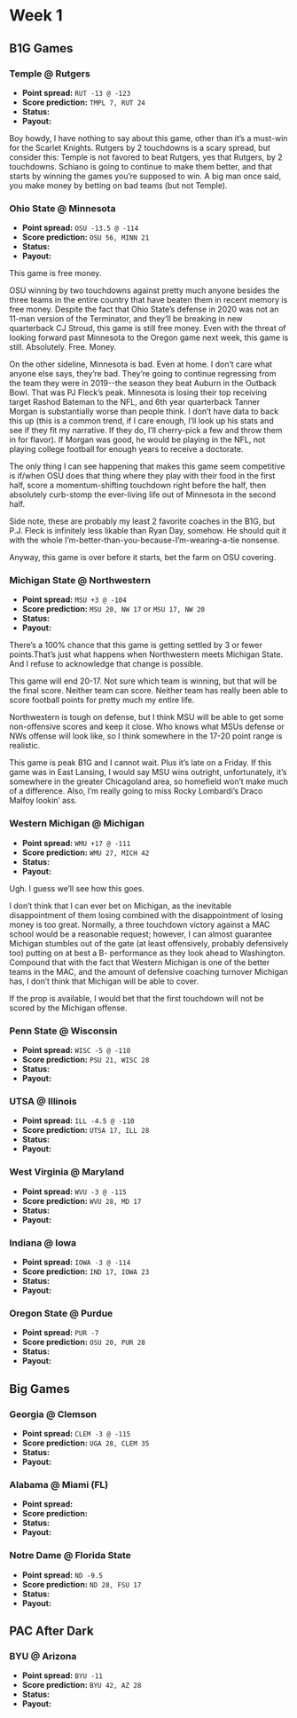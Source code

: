 # Week 1

## B1G Games

### Temple @ Rutgers
* **Point spread:** `RUT -13 @ -123`
* **Score prediction:** `TMPL 7, RUT 24`
* **Status:** 
* **Payout:** 

Boy howdy, I have nothing to say about this game, other than it’s a must-win for the Scarlet Knights. Rutgers by 2 touchdowns is a scary spread, but consider this: Temple is not favored to beat Rutgers, yes that Rutgers, by 2 touchdowns. Schiano is going to continue to make them better, and that starts by winning the games you’re supposed to win. A big man once said, you make money by betting on bad teams (but not Temple).

### Ohio State @ Minnesota
* **Point spread:** `OSU -13.5 @ -114`
* **Score prediction:** `OSU 56, MINN 21`
* **Status:** 
* **Payout:** 

This game is free money. 

OSU winning by two touchdowns against pretty much anyone besides the three teams in the entire country that have beaten them in recent memory is free money. Despite the fact that Ohio State’s defense in 2020 was not an 11-man version of the Terminator, and  they’ll be breaking in new quarterback CJ Stroud, this game is still free money. Even with the threat of looking forward past Minnesota to the Oregon game next week, this game is still. Absolutely. Free. Money.

On the other sideline, Minnesota is bad. Even at home. I don’t care what anyone else says, they’re bad. They’re going to continue regressing from the team they were in 2019--the season they beat Auburn in the Outback Bowl. That was PJ Fleck’s peak. Minnesota is losing their top receiving target Rashod Bateman to the NFL, and 6th year quarterback Tanner Morgan is substantially worse than people think. I don’t have data to back this up (this is a common trend, if I care enough, I’ll look up his stats and see if they fit my narrative. If they do, I’ll cherry-pick a few and throw them in for flavor). If Morgan was good, he would be playing in the NFL, not playing college football for enough years to receive a doctorate. 

The only thing I can see happening that makes this game seem competitive is if/when OSU does that thing where they play with their food in the first half, score a momentum-shifting touchdown right before the half, then absolutely curb-stomp the ever-living life out of Minnesota in the second half. 

Side note, these are probably my least 2 favorite coaches in the B1G, but P.J. Fleck is infinitely less likable than Ryan Day, somehow. He should quit it with the whole I’m-better-than-you-because-I’m-wearing-a-tie nonsense.

Anyway, this game is over before it starts, bet the farm on OSU covering.

### Michigan State @ Northwestern
* **Point spread:** `MSU +3 @ -104`
* **Score prediction:** `MSU 20, NW 17` or `MSU 17, NW 20`
* **Status:** 
* **Payout:** 

There’s a 100% chance that this game is getting settled by 3 or fewer points.That’s just what happens when Northwestern meets Michigan State. And I refuse to acknowledge that change is possible. 

This game will end 20-17. Not sure which team is winning, but that will be the final score. Neither team can score. Neither team has really been able to score football points for pretty much my entire life.

Northwestern is tough on defense, but I think MSU will be able to get some non-offensive scores and keep it close. Who knows what MSUs defense or NWs offense will look like, so I think somewhere in the 17-20 point range is realistic. 

This game is peak B1G and I cannot wait. Plus it’s late on a Friday. If this game was in East Lansing, I would say MSU wins outright, unfortunately, it’s somewhere in the greater Chicagoland area, so homefield won’t make much of a difference. Also, I’m really going to miss Rocky Lombardi’s Draco Malfoy lookin’ ass.


### Western Michigan @ Michigan
* **Point spread:** `WMU +17 @ -111`
* **Score prediction:** `WMU 27, MICH 42`
* **Status:** 
* **Payout:** 

Ugh. I guess we’ll see how this goes. 

I don’t think that I can ever bet on Michigan, as the inevitable disappointment of them losing combined with the disappointment of losing money is too great. Normally, a three touchdown victory against a MAC school would be a reasonable request; however, I can almost guarantee Michigan stumbles out of the gate (at least offensively, probably defensively too) putting on at best a B- performance as they look ahead to Washington. Compound that with the fact that Western Michigan is one of the better teams in the MAC, and the amount of defensive coaching turnover Michigan has, I don’t think that Michigan will be able to cover.

If the prop is available, I would bet that the first touchdown will not be scored by the Michigan offense.

### Penn State @ Wisconsin
* **Point spread:** `WISC -5 @ -110`
* **Score prediction:** `PSU 21, WISC 28`
* **Status:** 
* **Payout:** 

### UTSA @ Illinois
* **Point spread:** `ILL -4.5 @ -110`
* **Score prediction:** `UTSA 17, ILL 28`
* **Status:** 
* **Payout:** 

### West Virginia @ Maryland
* **Point spread:** `WVU -3 @ -115`
* **Score prediction:** `WVU 28, MD 17`
* **Status:** 
* **Payout:** 

### Indiana @ Iowa
* **Point spread:** `IOWA -3 @ -114`
* **Score prediction:** `IND 17, IOWA 23`
* **Status:** 
* **Payout:**

### Oregon State @ Purdue
* **Point spread:** `PUR -7`
* **Score prediction:** `OSU 20, PUR 28`
* **Status:** 
* **Payout:**

## Big Games

### Georgia @ Clemson
* **Point spread:** `CLEM -3 @ -115`
* **Score prediction:** `UGA 28, CLEM 35`
* **Status:** 
* **Payout:**

### Alabama @ Miami (FL)
* **Point spread:**
* **Score prediction:**
* **Status:**
* **Payout:**

### Notre Dame @ Florida State
* **Point spread:** `ND -9.5`
* **Score prediction:** `ND 28, FSU 17`
* **Status:** 
* **Payout:**

## PAC After Dark

### BYU @ Arizona
* **Point spread:** `BYU -11`
* **Score prediction:** `BYU 42, AZ 28`
* **Status:** 
* **Payout:**
